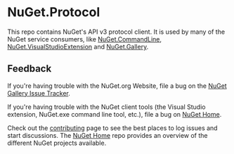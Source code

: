 # NuGet.Protocol

This repo contains NuGet's API v3 protocol client. It is used by many of the NuGet service consumers, like [NuGet.CommandLine](https://github.com/NuGet/NuGet.CommandLine), [NuGet.VisualStudioExtension](https://github.com/NuGet/NuGet.VisualStudioExtension) and [NuGet.Gallery](https://github.com/NuGet/NuGet.Gallery).

## Feedback

If you're having trouble with the NuGet.org Website, file a bug on the [NuGet Gallery Issue Tracker](https://github.com/nuget/NuGetGallery/issues). 

If you're having trouble with the NuGet client tools (the Visual Studio extension, NuGet.exe command line tool, etc.), file a bug on [NuGet Home](https://github.com/nuget/home/issues).

Check out the [contributing](http://docs.nuget.org/contribute) page to see the best places to log issues and start discussions. The [NuGet Home](https://github.com/NuGet/Home) repo provides an overview of the different NuGet projects available.

